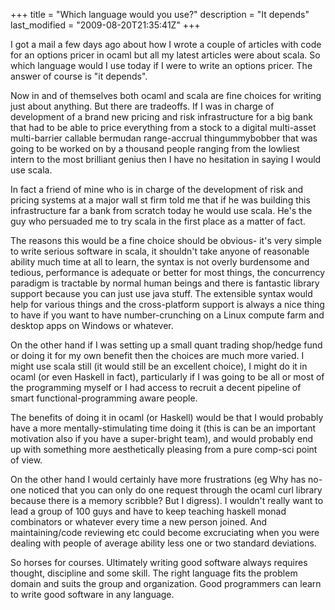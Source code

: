 +++
title = "Which language would you use?"
description = "It depends"
last_modified = "2009-08-20T21:35:41Z"
+++


I got a mail a few days ago about how I wrote a couple of articles with
code for an options pricer in ocaml but all my latest articles were
about scala. So which language would I use today if I were to write an
options pricer. The answer of course is "it depends".

Now in and of themselves both ocaml and scala are fine choices for
writing just about anything. But there are tradeoffs. If I was in
charge of development of a brand new pricing and risk infrastructure
for a big bank that had to be able to price everything from a stock to
a digital multi-asset multi-barrier callable bermudan range-accrual
thingummybobber that was going to be worked on by a thousand people
ranging from the lowliest intern to the most brilliant genius then I
have no hesitation in saying I would use scala.

In fact a friend of mine who is in charge of the development of risk
and pricing systems at a major wall st firm told me that if he was
building this infrastructure far a bank from scratch today he would use
scala. He's the guy who persuaded me to try scala in the first place as
a matter of fact.

The reasons this would be a fine choice should be obvious- it's very
simple to write serious software in scala, it shouldn't take anyone of
reasonable ability much time at all to learn, the syntax is not overly
burdensome and tedious, performance is adequate or better for most
things, the concurrency paradigm is tractable by normal human beings
and there is fantastic library support because you can just use java
stuff. The extensible syntax would help for various things and the
cross-platform support is always a nice thing to have if you want to
have number-crunching on a Linux compute farm and desktop apps on
Windows or whatever.

On the other hand if I was setting up a small quant trading shop/hedge
fund or doing it for my own benefit then the choices are much more
varied. I might use scala still (it would still be an excellent
choice), I might do it in ocaml (or even Haskell in fact), particularly
if I was going to be all or most of the programming myself or I had
access to recruit a decent pipeline of smart functional-programming
aware people.

The benefits of doing it in ocaml (or Haskell) would be that I would
probably have a more mentally-stimulating time doing it (this is can be
an important motivation also if you have a super-bright team), and
would probably end up with something more aesthetically pleasing from a
pure comp-sci point of view.

On the other hand I would certainly have more frustrations (eg Why has
no-one noticed that you can only do one request through the ocaml curl
library because there is a memory scribble? But I digress). I wouldn't
really want to lead a group of 100 guys and have to keep teaching
haskell monad combinators or whatever every time a new person joined.
And maintaining/code reviewing etc could become excruciating when you
were dealing with people of average ability less one or two standard
deviations.

So horses for courses. Ultimately writing good software always requires
thought, discipline and some skill. The right language fits the problem
domain and suits the group and organization. Good programmers can learn
to write good software in any language.

[1]: http://www.uncarved.com/articles/language
[2]: http://www.uncarved.com/
[3]: http://www.uncarved.com/articles/contact
[4]: http://www.uncarved.com/login/
[5]: http://www.uncarved.com/tags/computers
